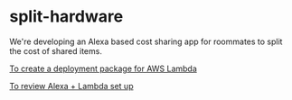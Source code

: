 # split-hardware

We're developing an Alexa based cost sharing app for roommates to split the cost of shared items.

[To create a deployment package for AWS Lambda](https://docs.aws.amazon.com/lambda/latest/dg/lambda-python-how-to-create-deployment-package.html)

[To review Alexa + Lambda set up](https://medium.com/crowdbotics/how-to-build-a-custom-amazon-alexa-skill-step-by-step-my-favorite-chess-player-dcc0edae53fb)
